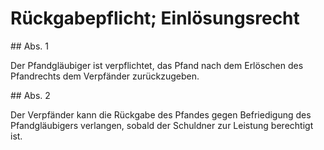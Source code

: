 # Rückgabepflicht; Einlösungsrecht



\#\# Abs. 1

 Der Pfandgläubiger ist verpflichtet, das Pfand nach dem Erlöschen des Pfandrechts dem Verpfänder zurückzugeben.

\#\# Abs. 2

 Der Verpfänder kann die Rückgabe des Pfandes gegen Befriedigung des Pfandgläubigers verlangen, sobald der Schuldner zur Leistung berechtigt ist. 

